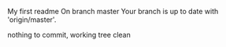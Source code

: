 My first readme
On branch master
Your branch is up to date with 'origin/master'.

nothing to commit, working tree clean
